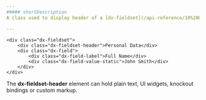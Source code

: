 ```yaml
---
##### shortDescription
A class used to display header of a [dx-fieldset](/api-reference/10%20UI%20Widgets/zz%20CSS%20Classes/dx-fieldset.md '/Documentation/ApiReference/UI_Widgets/CSS_Classes/#dx-fieldset') element.

---
```

<!--HTML-->
    <div class="dx-fieldset">
        <div class="dx-fieldset-header">Personal Data</div>
        <div class="dx-field">
            <div class="dx-field-label">Full Name</div>
            <div class="dx-field-value-static">John Smith</div>
        </div>
    </div>

The **dx-fieldset-header** element can hold plain text, UI widgets, knockout bindings or custom markup.